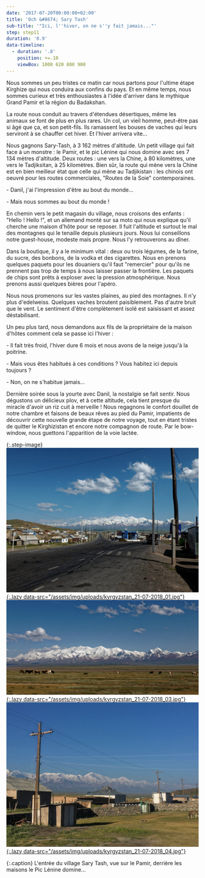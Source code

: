 ```yaml
---
date: '2017-07-20T00:00:00+02:00'
title: 'Och &#8674; Sary Tash'
sub-title: '"Ici, l''hiver, on ne s''y fait jamais..."'
step: step11
duration: '0.9'
data-timeline:
  - duration: '.8'
    position: +=.10
    viewBox: 1000 620 800 900
---
```

Nous sommes un peu tristes ce matin car nous partons pour l'ultime étape Kirghize qui nous conduira aux confins du pays. Et en même temps, nous sommes curieux et très enthousiastes à l'idée d'arriver dans le mythique Grand Pamir et la région du Badakshan.

La route nous conduit au travers d'étendues désertiques, même les animaux se font de plus en plus rares. Un col, un vieil homme, peut-être pas si âgé que ça, et son petit-fils. Ils ramassent les bouses de vaches qui leurs serviront à se chauffer cet hiver. Et l'hiver arrivera vite...

Nous gagnons Sary-Tash, à 3 162 mètres d'altitude. Un petit village qui fait face à un monstre : le Pamir, et le pic Lénine qui nous domine avec ses 7 134 mètres d'altitude. Deux routes : une vers la Chine, à 80 kilomètres, une vers le Tadjiksitan, à 25 kilomètres. Bien sûr, la route qui mène vers la Chine est en bien meilleur état que celle qui mène au Tadjikistan : les chinois ont oeuvré pour les routes commerciales, "Routes de la Soie" contemporaines.

\- Danil, j'ai l'impression d'être au bout du monde...

\- Mais nous sommes au bout du monde !

En chemin vers le petit magasin du village, nous croisons des enfants : "Hello ! Hello !", et un allemand monté sur sa moto qui nous explique qu'il cherche une maison d'hôte pour se reposer. Il fuit l'altitude et surtout le mal des montagnes qui le tenaille depuis plusieurs jours. Nous lui conseillons notre guest-house, modeste mais propre. Nous l'y retrouverons au dîner.

Dans la boutique, il y a le minimum vital : deux ou trois légumes, de la farine, du sucre, des bonbons, de la vodka et des cigarettes. Nous en prenons quelques paquets pour les douaniers qu'il faut "remercier" pour qu'ils ne prennent pas trop de temps à nous laisser passer la frontière. Les paquets de chips sont prêts à exploser avec la pression atmosphérique. Nous prenons aussi quelques bières pour l'apéro.

Nous nous promenons sur les vastes plaines, au pied des montagnes. Il n'y plus d'edelweiss. Quelques vaches broutent paisiblement. Pas d'autre bruit que le vent. Le sentiment d'être complètement isolé est saisissant et assez déstabilisant. 

Un peu plus tard, nous demandons aux fils de la propriétaire de la maison d'hôtes comment cela se passe ici l'hiver : 

\- Il fait très froid, l'hiver dure 6 mois et nous avons de la neige jusqu'à la poitrine.

\- Mais vous êtes habitués à ces conditions ? Vous habitez ici depuis toujours ?

\- Non, on ne s'habitue jamais...

Dernière soirée sous la yourte avec Danil, la nostalgie se fait sentir. Nous dégustons un délicieux plov, et à cette altitude, cela tient presque du miracle d'avoir un riz cuit à merveille ! Nous regagnons le confort douillet de notre chambre et faisons de beaux rêves au pied du Pamir, impatients de découvrir cette nouvelle grande étape de notre voyage, tout en étant tristes de quitter le Kirghizistan et encore notre compagnon de route. Par le bow-window, nous guettons l'apparition de la voie lactée.

{:.step-image}
[![](/assets/img/uploads/kyrgyzstan_21-07-2018_01.jpg){:.lazy data-src="/assets/img/uploads/kyrgyzstan_21-07-2018_01.jpg"}](/assets/img/uploads/kyrgyzstan_21-07-2018_01.jpg "Sary Tash")
[![](/assets/img/uploads/kyrgyzstan_21-07-2018_03.jpg){:.lazy data-src="/assets/img/uploads/kyrgyzstan_21-07-2018_03.jpg"}](/assets/img/uploads/kyrgyzstan_21-07-2018_03.jpg "Sary Tash")
[![](/assets/img/uploads/kyrgyzstan_21-07-2018_04.jpg){:.lazy data-src="/assets/img/uploads/kyrgyzstan_21-07-2018_04.jpg"}](/assets/img/uploads/kyrgyzstan_21-07-2018_04.jpg "Sary Tash")

{:.caption}
L'entrée du village Sary Tash, vue sur le Pamir, derrière les maisons le Pic Lénine domine...
